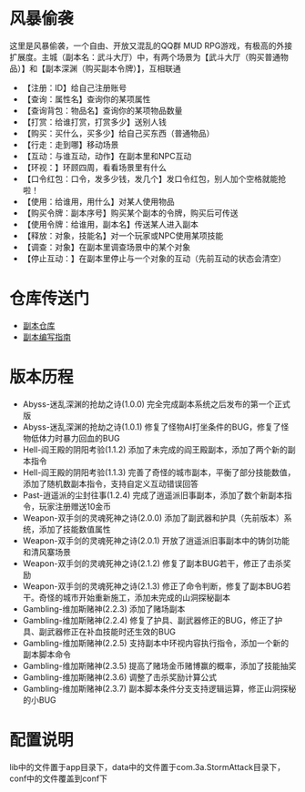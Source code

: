 风暴偷袭
=============
这里是风暴偷袭，一个自由、开放又混乱的QQ群 MUD RPG游戏，有极高的外接扩展度。主城（副本名：武斗大厅）中，有两个场景为【武斗大厅（购买普通物品）】和【副本深渊（购买副本令牌）】，互相联通

* 【注册：ID】给自己注册账号
* 【查询：属性名】查询你的某项属性
* 【查询背包：物品名】查询你的某项物品数量
* 【打赏：给谁打赏，打赏多少】送别人钱
* 【购买：买什么，买多少】给自己买东西（普通物品）
* 【行走：走到哪】移动场景
* 【互动：与谁互动，动作】在副本里和NPC互动
* 【环视：】环顾四周，看看场景里有什么
* 【口令红包：口令，发多少钱，发几个】发口令红包，别人加个空格就能抢啦！
* 【使用：给谁用，用什么】对某人使用物品
* 【购买令牌：副本序号】购买某个副本的令牌，购买后可传送
* 【使用令牌：给谁用，副本名】传送某人进入副本
* 【释放：对象，技能名】对一个玩家或NPC使用某项技能
* 【调查：对象】在副本里调查场景中的某个对象
* 【停止互动：】在副本里停止与一个对象的互动（先前互动的状态会清空）

仓库传送门
======
* [副本仓库](data/fuben/)
* [副本编写指南](风暴偷袭副本编写指南.doc)

版本历程
=======
* Abyss-迷乱深渊的抢劫之诗(1.0.0) 完全完成副本系统之后发布的第一个正式版
* Abyss-迷乱深渊的抢劫之诗(1.0.1) 修复了怪物AI打坐条件的BUG，修复了怪物低体力时暴力回血的BUG
* Hell-阎王殿的阴阳考验(1.1.2) 添加了未完成的阎王殿副本，添加了两个新的副本指令
* Hell-阎王殿的阴阳考验(1.1.3) 完善了奇怪的城市副本，平衡了部分技能数值，添加了随机数副本指令，支持自定义互动错误回答
* Past-逍遥派的尘封往事(1.2.4) 完成了逍遥派旧事副本，添加了数个新副本指令，玩家注册赠送10金币
* Weapon-双手剑的灵魂死神之诗(2.0.0) 添加了副武器和护具（先前版本）系统，添加了技能数值属性
* Weapon-双手剑的灵魂死神之诗(2.0.1) 开放了逍遥派旧事副本中的铸剑功能和清风寨场景
* Weapon-双手剑的灵魂死神之诗(2.1.2) 修复了副本BUG若干，修正了击杀奖励
* Weapon-双手剑的灵魂死神之诗(2.1.3) 修正了命令判断，修复了副本BUG若干。奇怪的城市开始重新施工，添加未完成的山洞探秘副本
* Gambling-维加斯赌神(2.2.3) 添加了赌场副本
* Gambling-维加斯赌神(2.2.4) 修复了护具、副武器修正的BUG，修正了护具、副武器修正在补血技能时还生效的BUG
* Gambling-维加斯赌神(2.2.5) 支持副本中环视内容执行指令，添加一个新的副本脚本命令
* Gambling-维加斯赌神(2.3.5) 提高了赌场金币赌博赢的概率，添加了技能抽奖
* Gambling-维加斯赌神(2.3.6) 调整了击杀奖励计算公式
* Gambling-维加斯赌神(2.3.7) 副本脚本条件分支支持逻辑运算，修正山洞探秘的小BUG

配置说明
=======
lib中的文件置于app目录下，data中的文件置于com.3a.StormAttack目录下，conf中的文件覆盖到conf下